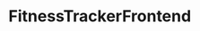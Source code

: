 # FitnessTrackerFrontend



<!-- CHANGEEEE -->

<!-- change from jumber-branch -->
<!-- change from rob-branch -->